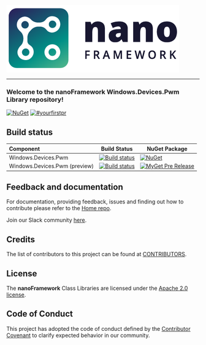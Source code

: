 ![nanoFramework logo](https://github.com/nanoframework/Home/blob/master/resources/logo/nanoFramework-repo-logo.png)

-----

### Welcome to the **nanoFramework** Windows.Devices.Pwm Library repository!

[![NuGet](https://img.shields.io/nuget/dt/nanoFramework.Windows.Devices.Pwm.svg)]() [![#yourfirstpr](https://img.shields.io/badge/first--timers--only-friendly-blue.svg)](https://github.com/nanoframework/Home/blob/master/CONTRIBUTING.md)

## Build status

| Component | Build Status | NuGet Package |
|:-|---|---|
| Windows.Devices.Pwm | [![Build status](https://ci.appveyor.com/api/projects/status/3i6mwyv12tlapuyr?svg=true)](https://ci.appveyor.com/project/nfbot/lib-windows-devices-pwm) | [![NuGet](https://img.shields.io/nuget/vpre/nanoFramework.Windows.Devices.Pwm.svg)](https://www.nuget.org/packages/nanoFramework.Windows.Devices.Pwm/)  |
| Windows.Devices.Pwm (preview) | [![Build status](https://ci.appveyor.com/api/projects/status/3i6mwyv12tlapuyr/branch/develop?svg=true)](https://ci.appveyor.com/project/nfbot/lib-windows-devices-pwm/branch/develop) | [![MyGet Pre Release](https://img.shields.io/myget/nanoframework-dev/vpre/nanoFramework.Windows.Devices.Pwm.svg)](https://www.myget.org/feed/nanoframework-dev/package/nuget/nanoFramework.Windows.Devices.Pwm) |


## Feedback and documentation

For documentation, providing feedback, issues and finding out how to contribute please refer to the [Home repo](https://github.com/nanoframework/Home).

Join our Slack community [here](https://join.slack.com/t/nanoframework/shared_invite/enQtMzI3OTg4MTk0NTgwLWQ0ODQ3ZWIwZjgxZWFmNjU3MDIwN2E2YzM2OTdhMWRiY2Q3M2NlOTk2N2IwNTM3MmRlMmQ2NTRlNjZlYzJlMmY).


## Credits

The list of contributors to this project can be found at [CONTRIBUTORS](https://github.com/nanoframework/Home/blob/master/CONTRIBUTORS.md).


## License

The **nanoFramework** Class Libraries are licensed under the [Apache 2.0 license](http://www.apache.org/licenses/LICENSE-2.0).


## Code of Conduct
This project has adopted the code of conduct defined by the [Contributor Covenant](http://contributor-covenant.org/)
to clarify expected behavior in our community.
